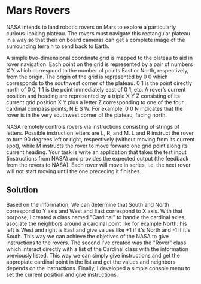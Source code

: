 # Mars Rovers

NASA intends to land robotic rovers on Mars to explore a particularly curious-looking plateau. The rovers must 
navigate this rectangular plateau in a way so that their on board cameras can get a complete image of the 
surrounding terrain to send back to Earth. 

A simple two-dimensional coordinate grid is mapped to the plateau to aid in rover navigation. Each point on the grid is 
represented by a pair of numbers X Y which correspond to the number of points East or North, respectively, from the 
origin. The origin of the grid is represented by 0 0 which corresponds to the southwest corner of the plateau. 0 1 is 
the point directly north of 0 0, 1 1 is the point immediately east of 0 1, etc. A rover’s current position and heading are 
represented by a triple X Y Z consisting of its current grid position X Y plus a letter Z corresponding to one of the four 
cardinal compass points, N E S W. For example, 0 0 N indicates that the rover is in the very southwest corner of the 
plateau, facing north.

NASA remotely controls rovers via instructions consisting of strings of letters. Possible instruction letters are L, R, 
and M. L and R instruct the rover to turn 90 degrees left or right, respectively (without moving from its current spot), 
while M instructs the rover to move forward one grid point along its current heading.
Your task is write an application that takes the test input (instructions from NASA) and provides the expected output 
(the feedback from the rovers to NASA). Each rover will move in series, i.e. the next rover will not start moving until 
the one preceding it finishes. 

## Solution

Based on the information, We can determine that South and North correspond to Y axis and West and East correspond to X axis.
With that porpose, I created a class named "Cardinal" to handle the cardinal axies, asociate the neighbors around a cardinal point 
like for example North: his left is West and right is East and give values like +1 if it's North and -1 if it's South. 
This way we can achieve the objetives of the NASA to give instructions to the rovers. The second I've created was the "Rover" class 
which interact directly with a list of the Cardinal class with the information previously listed. This way we can simply give instructions 
and get the appropiate cardinal point in the list and get the values and neighbors depends on the instructions. 
Finally, I developed a simple console menu to set the current position and give instructions.

